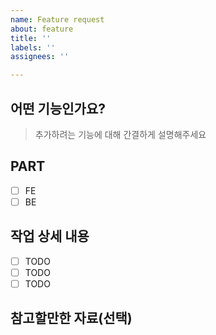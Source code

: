 ```yaml
---
name: Feature request
about: feature
title: ''
labels: ''
assignees: ''

---
```


## 어떤 기능인가요?

> 추가하려는 기능에 대해 간결하게 설명해주세요

## PART
- [ ] FE
- [ ] BE

## 작업 상세 내용

- [ ] TODO
- [ ] TODO
- [ ] TODO

## 참고할만한 자료(선택)
